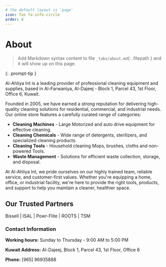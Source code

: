 ```yaml
---
# the default layout is 'page'
icon: fas fa-info-circle
order: 4
---
```

# About

> Add Markdown syntax content to file `_tabs/about.md`{: .filepath } and it will show up on this page.

{: .prompt-tip }

Al-Ahliya Int is a leading provider of professional cleaning equipment and supplies, based in Al-Farwaniya, Al-Dajeej - Block 1, Parcel 43, 1st Floor, Office 6, Kuwait.

Founded in 2005, we have earned a strong reputation for delivering high-quality cleaning solutions for residential, commercial, and industrial needs. Our online store features a carefully curated range of categories:

* **Cleaning Machines** - Large Motorized and auto drive equipment for effective cleaning.
* **Cleaning Chemicals** - Wide range of detergents, sterilizers, and specialized cleaning products.
* **Cleaning Tools** - Household cleaning Mops, brushes, cloths and non-powered Tools.
* **Waste Management** - Solutions for efficient waste collection, storage, and disposal.

At Al-Ahliya Int, we pride ourselves on our highly trained team, reliable service, and customer-first values. Whether you're equipping a home, office, or industrial facility, we're here to provide the right tools, products, and support to help you maintain a cleaner, healthier space.

## Our Trusted Partners

Bissell | ISAL | Powr-Flite | ROOTS | TSM

### Contact Information

**Working hours:** Sunday to Thursday - 9:00 AM to 5:00 PM

**Kuwait Address:** Al-Dajeej, Block 1, Parcel 43, 1st Floor, Office 6

**Phone:** [965] 96935888
